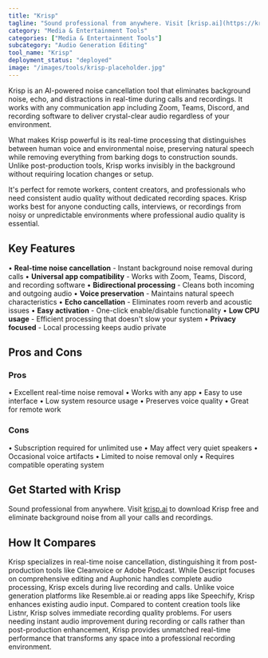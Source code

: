 ```yaml
---
title: "Krisp"
tagline: "Sound professional from anywhere. Visit [krisp.ai](https://krisp.ai) to download Krisp free and eliminate background noise from all your calls and rec..."
category: "Media & Entertainment Tools"
categories: ["Media & Entertainment Tools"]
subcategory: "Audio Generation Editing"
tool_name: "Krisp"
deployment_status: "deployed"
image: "/images/tools/krisp-placeholder.jpg"
---
```

Krisp is an AI-powered noise cancellation tool that eliminates background noise, echo, and distractions in real-time during calls and recordings. It works with any communication app including Zoom, Teams, Discord, and recording software to deliver crystal-clear audio regardless of your environment.

What makes Krisp powerful is its real-time processing that distinguishes between human voice and environmental noise, preserving natural speech while removing everything from barking dogs to construction sounds. Unlike post-production tools, Krisp works invisibly in the background without requiring location changes or setup.

It's perfect for remote workers, content creators, and professionals who need consistent audio quality without dedicated recording spaces. Krisp works best for anyone conducting calls, interviews, or recordings from noisy or unpredictable environments where professional audio quality is essential.

## Key Features

• **Real-time noise cancellation** - Instant background noise removal during calls
• **Universal app compatibility** - Works with Zoom, Teams, Discord, and recording software
• **Bidirectional processing** - Cleans both incoming and outgoing audio
• **Voice preservation** - Maintains natural speech characteristics
• **Echo cancellation** - Eliminates room reverb and acoustic issues
• **Easy activation** - One-click enable/disable functionality
• **Low CPU usage** - Efficient processing that doesn't slow your system
• **Privacy focused** - Local processing keeps audio private

## Pros and Cons

### Pros
• Excellent real-time noise removal
• Works with any app
• Easy to use interface
• Low system resource usage
• Preserves voice quality
• Great for remote work

### Cons
• Subscription required for unlimited use
• May affect very quiet speakers
• Occasional voice artifacts
• Limited to noise removal only
• Requires compatible operating system

## Get Started with Krisp

Sound professional from anywhere. Visit [krisp.ai](https://krisp.ai) to download Krisp free and eliminate background noise from all your calls and recordings.

## How It Compares

Krisp specializes in real-time noise cancellation, distinguishing it from post-production tools like Cleanvoice or Adobe Podcast. While Descript focuses on comprehensive editing and Auphonic handles complete audio processing, Krisp excels during live recording and calls. Unlike voice generation platforms like Resemble.ai or reading apps like Speechify, Krisp enhances existing audio input. Compared to content creation tools like Listnr, Krisp solves immediate recording quality problems. For users needing instant audio improvement during recording or calls rather than post-production enhancement, Krisp provides unmatched real-time performance that transforms any space into a professional recording environment.